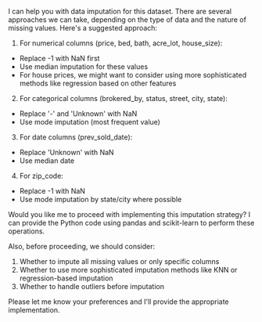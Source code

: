 I can help you with data imputation for this dataset. There are several approaches we can take, depending on the type of data and the nature of missing values. Here's a suggested approach:

1. For numerical columns (price, bed, bath, acre_lot, house_size):
- Replace -1 with NaN first
- Use median imputation for these values
- For house prices, we might want to consider using more sophisticated methods like regression based on other features

2. For categorical columns (brokered_by, status, street, city, state):
- Replace '-' and 'Unknown' with NaN
- Use mode imputation (most frequent value)

3. For date columns (prev_sold_date):
- Replace 'Unknown' with NaN
- Use median date

4. For zip_code:
- Replace -1 with NaN
- Use mode imputation by state/city where possible

Would you like me to proceed with implementing this imputation strategy? I can provide the Python code using pandas and scikit-learn to perform these operations.

Also, before proceeding, we should consider:
1. Whether to impute all missing values or only specific columns
2. Whether to use more sophisticated imputation methods like KNN or regression-based imputation
3. Whether to handle outliers before imputation

Please let me know your preferences and I'll provide the appropriate implementation.